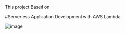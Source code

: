 This project Based on 

#Serverless Application Development with AWS Lambda

![image](https://github.com/user-attachments/assets/2799f602-a276-40ec-bc16-2fe6ff9ed00f)
